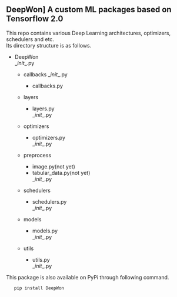 DeepWon] A custom ML packages based on Tensorflow 2.0
-----------------------------------------------------

This repo contains various Deep Learning architectures, optimizers, schedulers and etc.   
Its directory structure is as follows.
* DeepWon  
    \__init__.py
    * callbacks
        \__init__.py  
        * callbacks.py  

    * layers
        * layers.py  
        \__init__.py
        
    * optimizers
        * optimizers.py  
        \__init__.py
        
    * preprocess
        * image.py(not yet)  
        * tabular_data.py(not yet)  
        \__init__.py
        
    * schedulers
        * schedulers.py  
        \__init__.py
        
    * models
        * models.py  
        \__init__.py
        
    * utils
        * utils.py  
        \__init__.py

This package is also available on PyPi through following command.  
```
   pip install DeepWon
```

